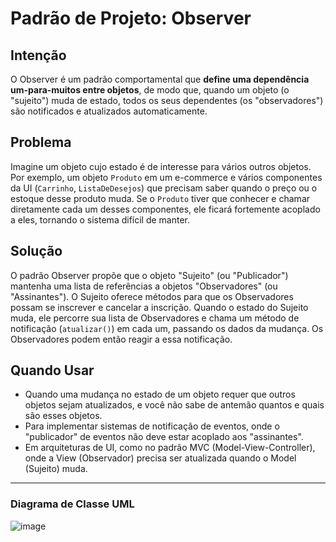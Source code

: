 # Padrão de Projeto: Observer

## Intenção

O Observer é um padrão comportamental que **define uma dependência um-para-muitos entre objetos**, de modo que, quando um objeto (o "sujeito") muda de estado, todos os seus dependentes (os "observadores") são notificados e atualizados automaticamente.

## Problema

Imagine um objeto cujo estado é de interesse para vários outros objetos. Por exemplo, um objeto `Produto` em um e-commerce e vários componentes da UI (`Carrinho`, `ListaDeDesejos`) que precisam saber quando o preço ou o estoque desse produto muda. Se o `Produto` tiver que conhecer e chamar diretamente cada um desses componentes, ele ficará fortemente acoplado a eles, tornando o sistema difícil de manter.

## Solução

O padrão Observer propõe que o objeto "Sujeito" (ou "Publicador") mantenha uma lista de referências a objetos "Observadores" (ou "Assinantes"). O Sujeito oferece métodos para que os Observadores possam se inscrever e cancelar a inscrição. Quando o estado do Sujeito muda, ele percorre sua lista de Observadores e chama um método de notificação (`atualizar()`) em cada um, passando os dados da mudança. Os Observadores podem então reagir a essa notificação.

## Quando Usar

* Quando uma mudança no estado de um objeto requer que outros objetos sejam atualizados, e você não sabe de antemão quantos e quais são esses objetos.
* Para implementar sistemas de notificação de eventos, onde o "publicador" de eventos não deve estar acoplado aos "assinantes".
* Em arquiteturas de UI, como no padrão MVC (Model-View-Controller), onde a View (Observador) precisa ser atualizada quando o Model (Sujeito) muda.

---
### Diagrama de Classe UML

![image](https://github.com/user-attachments/assets/2ac45064-d961-43cd-84de-f31d4d978353)
